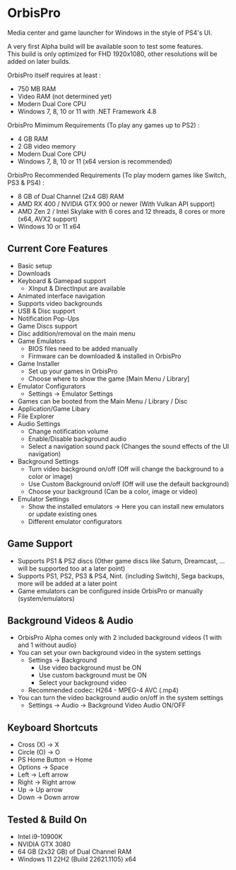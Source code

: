 # OrbisPro
Media center and game launcher for Windows in the style of PS4's UI.

A very first Alpha build will be available soon to test some features. </br>
This build is only optimized for FHD 1920x1080, other resolutions will be added on later builds.</br>

OrbisPro itself requires at least :
- 750 MB RAM
- Video RAM (not determined yet)
- Modern Dual Core CPU
- Windows 7, 8, 10 or 11 with .NET Framework 4.8

OrbisPro Mimimum Requirements (To play any games up to PS2) :
- 4 GB RAM
- 2 GB video memory
- Modern Dual Core CPU
- Windows 7, 8, 10 or 11 (x64 version is recommended)

OrbisPro Recommended Requirements (To play modern games like Switch, PS3 & PS4) :
- 8 GB of Dual Channel (2x4 GB) RAM
- AMD RX 400 / NVIDIA GTX 900 or newer (With Vulkan API support)
- AMD Zen 2 / Intel Skylake with 6 cores and 12 threads, 8 cores or more (x64, AVX2 support)
- Windows 10 or 11 x64

## Current Core Features
- Basic setup
- Downloads
- Keyboard & Gamepad support
  - XInput & DirectInput are available
- Animated interface navigation
- Supports video backgrounds
- USB & Disc support
- Notification Pop-Ups
- Game Discs support
- Disc addition/removal on the main menu
- Game Emulators
  - BIOS files need to be added manually
  - Firmware can be downloaded & installed in OrbisPro
- Game Installer
  - Set up your games in OrbisPro
  - Choose where to show the game [Main Menu / Library]
- Emulator Configurators
  - Settings -> Emulator Settings
- Games can be booted from the Main Menu / Library / Disc
- Application/Game Libary
- File Explorer
- Audio Settings
  - Change notification volume
  - Enable/Disable background audio
  - Select a navigation sound pack (Changes the sound effects of the UI navigation)
- Background Settings
  - Turn video background on/off (Off will change the background to a color or image)
  - Use Custom Background on/off (Off will use the default background)
  - Choose your background (Can be a color, image or video)
- Emulator Settings
  - Show the installed emulators -> Here you can install new emulators or update existing ones
  - Different emulator configurators

## Game Support
- Supports PS1 & PS2 discs (Other game discs like Saturn, Dreamcast, ... will be supported too at a later point)
- Supports PS1, PS2, PS3 & PS4, Nint. (including Switch), Sega backups, more will be added at a later point
- Game emulators can be configured inside OrbisPro or manually (system/emulators)

## Background Videos & Audio
- OrbisPro Alpha comes only with 2 included background videos (1 with and 1 without audio)
- You can set your own background video in the system settings
  - Settings -> Background
    - Use video background must be ON
    - Use custom background must be ON
    - Select your background video
  - Recommended codec: H264 - MPEG-4 AVC (.mp4)
- You can turn the video background audio on/off in the system settings
  - Settings -> Audio -> Background Video Audio ON/OFF

## Keyboard Shortcuts
- Cross (X) -> X
- Circle (O) -> O
- PS Home Button -> Home
- Options -> Space
- Left -> Left arrow
- Right -> Right arrow
- Up -> Up arrow
- Down -> Down arrow

## Tested & Build On
- Intel i9-10900K
- NVIDIA GTX 3080
- 64 GB (2x32 GB) of Dual Channel RAM
- Windows 11 22H2 (Build 22621.1105) x64 
